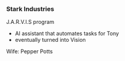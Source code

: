 ### Stark Industries

J.A.R.V.I.S program

- AI assistant that automates tasks for Tony
- eventually turned into Vision

Wife:
Pepper Potts